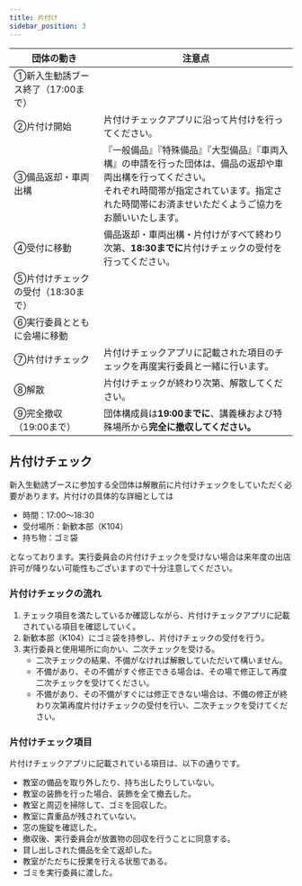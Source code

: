 ```yaml
---
title: 片付け
sidebar_position: 3
---
```


| 団体の動き | 注意点 |
| -------- | -------- |
| ①新入生勧誘ブース終了（17:00まで） |  |
| ②片付け開始 |片付けチェックアプリに沿って片付けを行ってください。  |
| ③備品返却・車両出構  | 『一般備品』『特殊備品』『大型備品』『車両入構』の申請を行った団体は、備品の返却や車両出構を行ってください。<br />それぞれ時間帯が指定されています。指定された時間帯にお済ませいただくようご協力をお願いいたします。 | 
| ④受付に移動 | 備品返却・車両出構・片付けがすべて終わり次第、**18:30までに**片付けチェックの受付を行ってください。 |
| ⑤片付けチェックの受付（18:30まで） |  |
| ⑥実行委員とともに会場に移動  | |
| ⑦片付けチェック | 片付けチェックアプリに記載された項目のチェックを再度実行委員と一緒に行います。 |
| ⑧解散 | 片付けチェックが終わり次第、解散してください。 |
| ⑨完全撤収（19:00まで） | 団体構成員は**19:00までに**、講義棟および特殊場所から**完全に撤収してください。** |

## 片付けチェック
新入生勧誘ブースに参加する全団体は解散前に片付けチェックをしていただく必要があります。片付けの具体的な詳細としては
- 時間：17:00～18:30
- 受付場所：新歓本部（K104）
- 持ち物：ゴミ袋

となっております。実行委員会の片付けチェックを受けない場合は来年度の出店許可が降りない可能性もございますので十分注意してください。

### 片付けチェックの流れ
1. チェック項目を満たしているか確認しながら、片付けチェックアプリに記載されている項目を確認していく。
1. 新歓本部（K104）にゴミ袋を持参し、片付けチェックの受付を行う。
1. 実行委員と使用場所に向かい、二次チェックを受ける。
    - 二次チェックの結果、不備がなければ解散していただいて構いません。
    - 不備があり、その不備がすぐ修正できる場合は、その場で修正して再度二次チェックを受けてください。
    - 不備があり、その不備がすぐには修正できない場合は、不備の修正が終わり次第再度片付けチェックの受付を行い、二次チェックを受けてください。
### 片付けチェック項目
片付けチェックアプリに記載されている項目は、以下の通りです。
- 教室の備品を取り外したり、持ち出したりしていない。
- 教室の装飾を行った場合、装飾を全て撤去した。
- 教室と周辺を掃除して、ゴミを回収した。
- 教室に貴重品が残されていない。
- 窓の施錠を確認した。
- 撤収後、実行委員会が放置物の回収を行うことに同意する。
- 貸し出しされた備品を全て返却した。
- 教室がただちに授業を行える状態である。
- ゴミを実行委員に渡した。